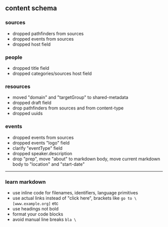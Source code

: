 ## content schema

### sources

- dropped pathfinders from sources
- dropped events from sources
- dropped host field

### people

- dropped title field
- dropped categories/sources host field

### resources

- moved "domain" and "targetGroup" to shared-metadata
- dropped draft field
- drop pathfinders from sources and from content-type
- dropped uuids

### events

- dropped events from sources
- dropped events "logo" field
- clarify "eventType" field
- dropped speaker.description
- drop "prep", move "about" to markdown body, move current markdown body to "location" and
  "start-date"

---

### learn markdown

- use inline code for filenames, identifiers, language primitives
- use actual links instead of "click here", brackets like `go to \[www.example.org]` etc
- use headings not bold
- format your code blocks
- avoid manual line breaks `bla \`
